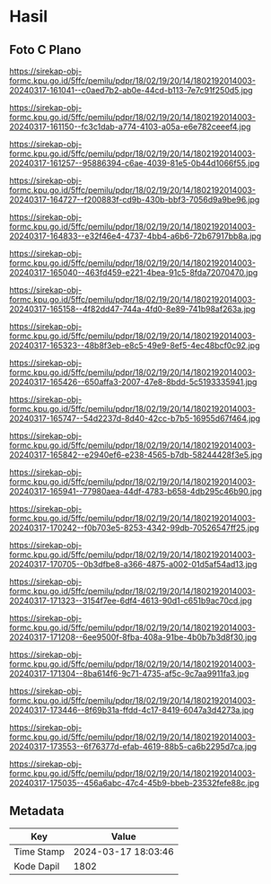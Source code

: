 # Hasil

## Foto C Plano

https://sirekap-obj-formc.kpu.go.id/5ffc/pemilu/pdpr/18/02/19/20/14/1802192014003-20240317-161041--c0aed7b2-ab0e-44cd-b113-7e7c91f250d5.jpg

https://sirekap-obj-formc.kpu.go.id/5ffc/pemilu/pdpr/18/02/19/20/14/1802192014003-20240317-161150--fc3c1dab-a774-4103-a05a-e6e782ceeef4.jpg

https://sirekap-obj-formc.kpu.go.id/5ffc/pemilu/pdpr/18/02/19/20/14/1802192014003-20240317-161257--95886394-c6ae-4039-81e5-0b44d1066f55.jpg

https://sirekap-obj-formc.kpu.go.id/5ffc/pemilu/pdpr/18/02/19/20/14/1802192014003-20240317-164727--f200883f-cd9b-430b-bbf3-7056d9a9be96.jpg

https://sirekap-obj-formc.kpu.go.id/5ffc/pemilu/pdpr/18/02/19/20/14/1802192014003-20240317-164833--e32f46e4-4737-4bb4-a6b6-72b67917bb8a.jpg

https://sirekap-obj-formc.kpu.go.id/5ffc/pemilu/pdpr/18/02/19/20/14/1802192014003-20240317-165040--463fd459-e221-4bea-91c5-8fda72070470.jpg

https://sirekap-obj-formc.kpu.go.id/5ffc/pemilu/pdpr/18/02/19/20/14/1802192014003-20240317-165158--4f82dd47-744a-4fd0-8e89-741b98af263a.jpg

https://sirekap-obj-formc.kpu.go.id/5ffc/pemilu/pdpr/18/02/19/20/14/1802192014003-20240317-165323--48b8f3eb-e8c5-49e9-8ef5-4ec48bcf0c92.jpg

https://sirekap-obj-formc.kpu.go.id/5ffc/pemilu/pdpr/18/02/19/20/14/1802192014003-20240317-165426--650affa3-2007-47e8-8bdd-5c5193335941.jpg

https://sirekap-obj-formc.kpu.go.id/5ffc/pemilu/pdpr/18/02/19/20/14/1802192014003-20240317-165747--54d2237d-8d40-42cc-b7b5-16955d67f464.jpg

https://sirekap-obj-formc.kpu.go.id/5ffc/pemilu/pdpr/18/02/19/20/14/1802192014003-20240317-165842--e2940ef6-e238-4565-b7db-58244428f3e5.jpg

https://sirekap-obj-formc.kpu.go.id/5ffc/pemilu/pdpr/18/02/19/20/14/1802192014003-20240317-165941--77980aea-44df-4783-b658-4db295c46b90.jpg

https://sirekap-obj-formc.kpu.go.id/5ffc/pemilu/pdpr/18/02/19/20/14/1802192014003-20240317-170242--f0b703e5-8253-4342-99db-70526547ff25.jpg

https://sirekap-obj-formc.kpu.go.id/5ffc/pemilu/pdpr/18/02/19/20/14/1802192014003-20240317-170705--0b3dfbe8-a366-4875-a002-01d5af54ad13.jpg

https://sirekap-obj-formc.kpu.go.id/5ffc/pemilu/pdpr/18/02/19/20/14/1802192014003-20240317-171323--3154f7ee-6df4-4613-90d1-c651b9ac70cd.jpg

https://sirekap-obj-formc.kpu.go.id/5ffc/pemilu/pdpr/18/02/19/20/14/1802192014003-20240317-171208--6ee9500f-8fba-408a-91be-4b0b7b3d8f30.jpg

https://sirekap-obj-formc.kpu.go.id/5ffc/pemilu/pdpr/18/02/19/20/14/1802192014003-20240317-171304--8ba614f6-9c71-4735-af5c-9c7aa9911fa3.jpg

https://sirekap-obj-formc.kpu.go.id/5ffc/pemilu/pdpr/18/02/19/20/14/1802192014003-20240317-173446--8f69b31a-ffdd-4c17-8419-6047a3d4273a.jpg

https://sirekap-obj-formc.kpu.go.id/5ffc/pemilu/pdpr/18/02/19/20/14/1802192014003-20240317-173553--6f76377d-efab-4619-88b5-ca6b2295d7ca.jpg

https://sirekap-obj-formc.kpu.go.id/5ffc/pemilu/pdpr/18/02/19/20/14/1802192014003-20240317-175035--456a6abc-47c4-45b9-bbeb-23532fefe88c.jpg


## Metadata

| Key        | Value               |
| ---------- | ------------------- |
| Time Stamp | 2024-03-17 18:03:46 |
| Kode Dapil | 1802                |



